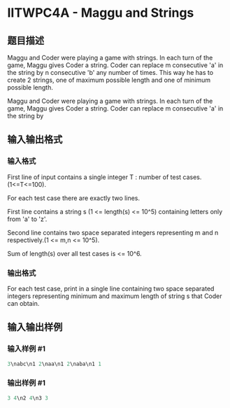 # IITWPC4A - Maggu and Strings

## 题目描述

Maggu and Coder were playing a game with strings. In each turn of the game, Maggu gives Coder a string. Coder can replace m consecutive 'a' in the string by n consecutive 'b' any number of times. This way he has to create 2 strings, one of maximum possible length and one of minimum possible length.

Maggu and Coder were playing a game with strings. In each turn of the game, Maggu gives Coder a string. Coder can replace m consecutive 'a' in the string by

## 输入输出格式

### 输入格式

First line of input contains a single integer T : number of test cases.(1<=T<=100).

For each test case there are exactly two lines.

First line contains a string s (1 <= length(s) <= 10^5) containing letters only from 'a' to 'z'.

Second line contains two space separated integers representing m and n respectively.(1 <= m,n <= 10^5).

Sum of length(s) over all test cases is <= 10^6.

### 输出格式

For each test case, print in a single line containing two space separated integers representing minimum and maximum length of string s that Coder can obtain.

## 输入输出样例

### 输入样例 #1

```cpp
3\nabc\n1 2\naa\n1 2\naba\n1 1
```


### 输出样例 #1

```cpp
3 4\n2 4\n3 3
```


